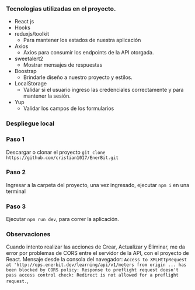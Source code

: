 
### Tecnologias utilizadas en el proyecto.
- React js
- Hooks
- reduxjs/toolkit
	- Para mantener los estados de nuestra aplicación
- Axios
	- Axios para consumir los endpoints de la API otorgada.
- sweetalert2
  - Mostrar mensajes de respuestas
- Boostrap
  - Brindarle diseño a nuestro proyecto y estilos.
- LocalStorage
  - Validar si el usuario ingreso las credenciales correctamente y para mantener la sesión.
- Yup
  - Validar los campos de los formularios


### Despliegue local
### Paso 1
Descargar o clonar el proyecto `git clone https://github.com/cristian1017/EnerBit.git`
### Paso 2
Ingresar a la carpeta del proyecto, una vez ingresado, ejecutar `npm i` en una terminal
### Paso 3
Ejecutar `npm run dev`, para correr la aplicación.


### Observaciones

Cuando intento realizar las acciones de Crear, Actualizar y Eliminar, me da error por problemas de CORS entre el servidor de la API, con el proyecto de React.
Mensaje desde la consola del navegador: `Access to XMLHttpRequest at 'http://ops.enerbit.dev/learning/api/v1/meters from origin ... has been blocked by CORS policy: Response to preflight request doesn't pass access control check: Redirect is not allowed for a preflight request.`, 
